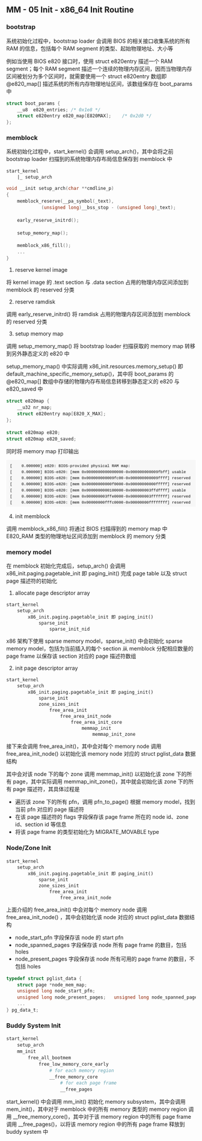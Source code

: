 ## MM - 05 Init - x86_64 Init Routine


### bootstrap

系统初始化过程中，bootstrap loader 会调用 BIOS 的相关接口收集系统的所有 RAM 的信息，包括每个 RAM segment 的类型、起始物理地址、大小等

例如当使用 BIOS e820 接口时，使用 struct e820entry 描述一个 RAM segment；每个 RAM segment 描述一个连续的物理内存区间，因而当物理内存区间被划分为多个区间时，就需要使用一个 struct e820entry 数组即 @e820_map[] 描述系统的所有内存物理地址区间，该数组保存在 boot_params 中

```c
struct boot_params {
	__u8  e820_entries;	/* 0x1e8 */
	struct e820entry e820_map[E820MAX];    /* 0x2d0 */
};
```


### memblock

系统初始化过程中，start_kernel() 会调用 setup_arch()，其中会将之前 bootstrap loader 扫描到的系统物理内存布局信息保存到 memblock 中

```
start_kernel
    |_ setup_arch
```

```c
void __init setup_arch(char **cmdline_p)
{
	memblock_reserve(__pa_symbol(_text),
			 (unsigned long)__bss_stop - (unsigned long)_text);

	early_reserve_initrd();
	
	setup_memory_map();
	
	memblock_x86_fill();
	...
}
```

1. reserve kernel image

将 kernel image 的 .text section 与 .data section 占用的物理内存区间添加到 memblock 的 reserved 分类


2. reserve ramdisk

调用 early_reserve_initrd() 将 ramdisk 占用的物理内存区间添加到 memblock 的 reserved 分类


3. setup memory map

调用 setup_memory_map() 将 bootstrap loader 扫描获取的 memory map 转移到另外静态定义的 e820 中

setup_memory_map() 中实际调用 x86_init.resources.memory_setup() 即 default_machine_specific_memory_setup()，其中将 boot_params 的 @e820_map[] 数组中存储的物理内存布局信息转移到静态定义的 e820 与 e820_saved 中

```c
struct e820map {
	__u32 nr_map;
	struct e820entry map[E820_X_MAX];
};

struct e820map e820;
struct e820map e820_saved;
```

同时将 memory map 打印输出

![x86_memory_map-c700](media/16020403088963/15423472538457.jpg)


4. init memblock

调用 memblock_x86_fill() 将通过 BIOS 扫描得到的 memory map 中 E820_RAM 类型的物理地址区间添加到 memblock 的 memory 分类


### memory model

在 memblock 初始化完成后，setup_arch() 会调用 x86_init.paging.pagetable_init 即 paging_init() 完成 page table 以及 struct page 描述符的初始化

1. allocate page descriptor array

```
start_kernel
    setup_arch
        x86_init.paging.pagetable_init 即 paging_init()
            sparse_init
                sparse_init_nid
```


x86 架构下使用 sparse memory model，sparse_init() 中会初始化 sparse memory model，包括为当前插入的每个 section 从 memblock 分配相应数量的 page frame 以保存该 section 对应的 page 描述符数组


2. init page descriptor array

```
start_kernel
    setup_arch
        x86_init.paging.pagetable_init 即 paging_init()
            sparse_init
            zone_sizes_init
                free_area_init
                    free_area_init_node
                        free_area_init_core
                            memmap_init
                                memmap_init_zone
```

接下来会调用 free_area_init()，其中会对每个 memory node 调用 free_area_init_node() 以初始化该 memory node 对应的 struct pglist_data 数据结构

其中会对该 node 下的每个 zone 调用 memmap_init() 以初始化该 zone 下的所有 page，其中实际调用 memmap_init_zone()，其中就会初始化该 zone 下的所有 page 描述符，其具体过程是

- 遍历该 zone 下的所有 pfn，调用 pfn_to_page() 根据 memory model，找到当前 pfn 对应的 page 描述符
- 在该 page 描述符的 flags 字段保存该 page frame 所在的 node id、zone id、section id 等信息
- 将该 page frame 的类型初始化为 MIGRATE_MOVABLE type


### Node/Zone Init

```
start_kernel
    setup_arch
        x86_init.paging.pagetable_init 即 paging_init()
            sparse_init
            zone_sizes_init
                free_area_init
                    free_area_init_node
```

上面介绍的 free_area_init() 中会对每个 memory node 调用 free_area_init_node() ，其中会初始化该 node 对应的 struct pglist_data 数据结构

- node_start_pfn 字段保存该 node 的 start pfn
- node_spanned_pages 字段保存该 node 所有 page frame 的数目，包括 holes
- node_present_pages 字段保存该 node 所有可用的 page frame 的数目，不包括 holes

```c
typedef struct pglist_data {
	struct page *node_mem_map;
	unsigned long node_start_pfn;
	unsigned long node_present_pages; 	unsigned long node_spanned_pages; 
	...
} pg_data_t;
```


### Buddy System Init

```sh
start_kernel
    setup_arch
    mm_init
        free_all_bootmem
            free_low_memory_core_early
                # for each memory region
                __free_memory_core 
                    # for each page frame
                    __free_pages 
```

start_kernel() 中会调用 mm_init() 初始化 memory subsystem，其中会调用 mem_init()，其中对于 memblock 中的所有 memory 类型的 memory region 调用 __free_memory_core()，其中对于该 memory region 中的所有 page frame 调用 __free_pages()，以将该 memory region 中的所有 page frame 释放到 buddy system 中
